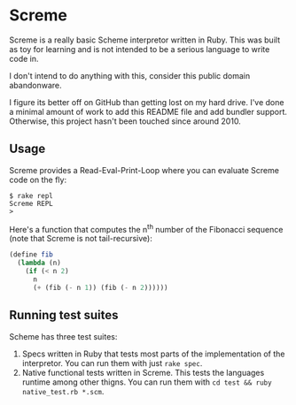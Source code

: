# Screme

Screme is a really basic Scheme interpretor written in Ruby. This was built as
toy for learning and is not intended to be a serious language to write code in.

I don't intend to do anything with this, consider this public domain
abandonware.

I figure its better off on GitHub than getting lost on my hard drive. I've done
a minimal amount of work to add this README file and add bundler support.
Otherwise, this project hasn't been touched since around 2010.

## Usage

Screme provides a Read-Eval-Print-Loop where you can evaluate Screme code on the
fly:

```console
$ rake repl
Screme REPL
>
```

Here's a function that computes the n<sup>th</sup> number of the Fibonacci
sequence (note that Screme is not tail-recursive):

```scheme
(define fib
  (lambda (n)
    (if (< n 2)
      n
      (+ (fib (- n 1)) (fib (- n 2))))))
```

## Running test suites

Scheme has three test suites:

1. Specs written in Ruby that tests most parts of the implementation of the
   interpretor. You can run them with just `rake spec`.
2. Native functional tests written in Screme. This tests the languages runtime
   among other thigns. You can run them with `cd test && ruby native_test.rb *.scm`.
